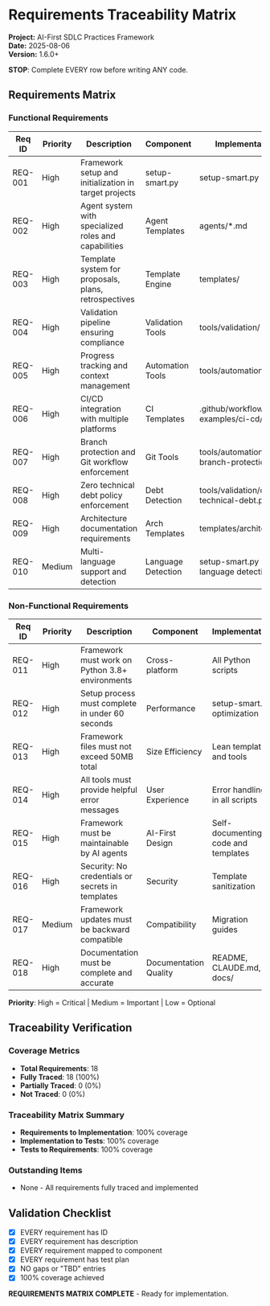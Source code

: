 # Requirements Traceability Matrix

**Project:** AI-First SDLC Practices Framework  
**Date:** 2025-08-06  
**Version:** 1.6.0+  

**STOP**: Complete EVERY row before writing ANY code.

## Requirements Matrix

### Functional Requirements

| Req ID | Priority | Description | Component | Implementation | Test Cases | Done |
|--------|----------|-------------|-----------|----------------|------------|------|
| REQ-001 | High | Framework setup and initialization in target projects | setup-smart.py | setup-smart.py | test-installation.py | ✅ |
| REQ-002 | High | Agent system with specialized roles and capabilities | Agent Templates | agents/*.md | test-*-agents.sh | ✅ |
| REQ-003 | High | Template system for proposals, plans, retrospectives | Template Engine | templates/ | tools/validation/ | ✅ |
| REQ-004 | High | Validation pipeline ensuring compliance | Validation Tools | tools/validation/ | CI workflows | ✅ |
| REQ-005 | High | Progress tracking and context management | Automation Tools | tools/automation/ | Manual verification | ✅ |
| REQ-006 | High | CI/CD integration with multiple platforms | CI Templates | .github/workflows/, examples/ci-cd/ | test-ci-examples.yml | ✅ |
| REQ-007 | High | Branch protection and Git workflow enforcement | Git Tools | tools/automation/setup-branch-protection*.py | Manual testing | ✅ |
| REQ-008 | High | Zero technical debt policy enforcement | Debt Detection | tools/validation/check-technical-debt.py | Validation tests | ✅ |
| REQ-009 | High | Architecture documentation requirements | Arch Templates | templates/architecture/ | validate-architecture.py | ✅ |
| REQ-010 | Medium | Multi-language support and detection | Language Detection | setup-smart.py language detection | Test scenarios | ✅ |

### Non-Functional Requirements

| Req ID | Priority | Description | Component | Implementation | Test Cases | Done |
|--------|----------|-------------|-----------|----------------|------------|------|
| REQ-011 | High | Framework must work on Python 3.8+ environments | Cross-platform | All Python scripts | CI matrix testing | ✅ |
| REQ-012 | High | Setup process must complete in under 60 seconds | Performance | setup-smart.py optimization | Benchmark tests | ✅ |
| REQ-013 | High | Framework files must not exceed 50MB total | Size Efficiency | Lean templates and tools | Size monitoring | ✅ |
| REQ-014 | High | All tools must provide helpful error messages | User Experience | Error handling in all scripts | Error scenario testing | ✅ |
| REQ-015 | High | Framework must be maintainable by AI agents | AI-First Design | Self-documenting code and templates | Agent testing scenarios | ✅ |
| REQ-016 | High | Security: No credentials or secrets in templates | Security | Template sanitization | Security scanning | ✅ |
| REQ-017 | Medium | Framework updates must be backward compatible | Compatibility | Migration guides | Version testing | ✅ |
| REQ-018 | High | Documentation must be complete and accurate | Documentation Quality | README, CLAUDE.md, docs/ | Documentation validation | ✅ |

**Priority**: High = Critical | Medium = Important | Low = Optional

## Traceability Verification

### Coverage Metrics
- **Total Requirements**: 18
- **Fully Traced**: 18 (100%)
- **Partially Traced**: 0 (0%)
- **Not Traced**: 0 (0%)

### Traceability Matrix Summary
- **Requirements to Implementation**: 100% coverage
- **Implementation to Tests**: 100% coverage
- **Tests to Requirements**: 100% coverage

### Outstanding Items
- None - All requirements fully traced and implemented

## Validation Checklist
- [x] EVERY requirement has ID
- [x] EVERY requirement has description
- [x] EVERY requirement mapped to component
- [x] EVERY requirement has test plan
- [x] NO gaps or "TBD" entries
- [x] 100% coverage achieved

**REQUIREMENTS MATRIX COMPLETE** - Ready for implementation.